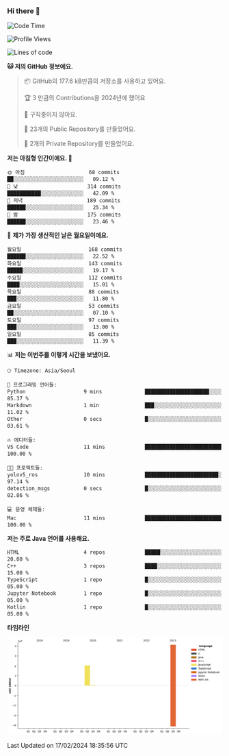 ### Hi there 👋

<!--
**otm0937/otm0937** is a ✨ _special_ ✨ repository because its `README.md` (this file) appears on your GitHub profile.

Here are some ideas to get you started:

- 🔭 I’m currently working on ...
- 🌱 I’m currently learning ...
- 👯 I’m looking to collaborate on ...
- 🤔 I’m looking for help with ...
- 💬 Ask me about ...
- 📫 How to reach me: ...
- 😄 Pronouns: ...
- ⚡ Fun fact: ...
-->

  <!--START_SECTION:waka-->
![Code Time](http://img.shields.io/badge/Code%20Time-1%2C018%20hrs%2034%20mins-blue)

![Profile Views](http://img.shields.io/badge/Profile%20Views-0-blue)

![Lines of code](https://img.shields.io/badge/%EC%A0%80%EB%8A%94%20%EC%97%AC%ED%83%9C%EA%B9%8C%EC%A7%80%20-62.1%20million%20%EC%A4%84%EC%9D%98%20%EC%BD%94%EB%93%9C%EB%A5%BC%20%EC%9E%91%EC%84%B1%ED%96%88%EC%96%B4%EC%9A%94.-blue)

**🐱 저의 GitHub 정보에요.** 

> 📦 GitHub의 177.6 kB만큼의 저장소를 사용하고 있어요. 
 > 
> 🏆 3 만큼의 Contributions을 2024년에 했어요
 > 
> 🚫 구직중이지 않아요.
 > 
> 📜 23개의 Public Repository를 만들었어요. 
 > 
> 🔑 2개의 Private Repository를 만들었어요. 
 > 
**저는 아침형 인간이에요. 🐤** 

```text
🌞 아침                     68 commits          ██░░░░░░░░░░░░░░░░░░░░░░░   09.12 % 
🌆 낮　                     314 commits         ███████████░░░░░░░░░░░░░░   42.09 % 
🌃 저녁                     189 commits         ██████░░░░░░░░░░░░░░░░░░░   25.34 % 
🌙 밤　                     175 commits         ██████░░░░░░░░░░░░░░░░░░░   23.46 % 
```
📅 **제가 가장 생산적인 날은 월요일이에요.** 

```text
월요일                      168 commits         ██████░░░░░░░░░░░░░░░░░░░   22.52 % 
화요일                      143 commits         █████░░░░░░░░░░░░░░░░░░░░   19.17 % 
수요일                      112 commits         ████░░░░░░░░░░░░░░░░░░░░░   15.01 % 
목요일                      88 commits          ███░░░░░░░░░░░░░░░░░░░░░░   11.80 % 
금요일                      53 commits          ██░░░░░░░░░░░░░░░░░░░░░░░   07.10 % 
토요일                      97 commits          ███░░░░░░░░░░░░░░░░░░░░░░   13.00 % 
일요일                      85 commits          ███░░░░░░░░░░░░░░░░░░░░░░   11.39 % 
```


📊 **저는 이번주를 이렇게 시간을 보냈어요.** 

```text
🕑︎ Timezone: Asia/Seoul

💬 프로그래밍 언어들: 
Python                   9 mins              █████████████████████░░░░   85.37 % 
Markdown                 1 min               ███░░░░░░░░░░░░░░░░░░░░░░   11.02 % 
Other                    0 secs              █░░░░░░░░░░░░░░░░░░░░░░░░   03.61 % 

🔥 에디터들: 
VS Code                  11 mins             █████████████████████████   100.00 % 

🐱‍💻 프로젝트들: 
yolov5_ros               10 mins             ████████████████████████░   97.14 % 
detection_msgs           0 secs              █░░░░░░░░░░░░░░░░░░░░░░░░   02.86 % 

💻 운영 체제들: 
Mac                      11 mins             █████████████████████████   100.00 % 
```

**저는 주로 Java 언어를 사용해요.** 

```text
HTML                     4 repos             █████░░░░░░░░░░░░░░░░░░░░   20.00 % 
C++                      3 repos             ████░░░░░░░░░░░░░░░░░░░░░   15.00 % 
TypeScript               1 repo              █░░░░░░░░░░░░░░░░░░░░░░░░   05.00 % 
Jupyter Notebook         1 repo              █░░░░░░░░░░░░░░░░░░░░░░░░   05.00 % 
Kotlin                   1 repo              █░░░░░░░░░░░░░░░░░░░░░░░░   05.00 % 
```



**타임라인**

![Lines of Code chart](https://raw.githubusercontent.com/otm0937/otm0937/main/assets/bar_graph.png)


 Last Updated on 17/02/2024 18:35:56 UTC
<!--END_SECTION:waka-->
